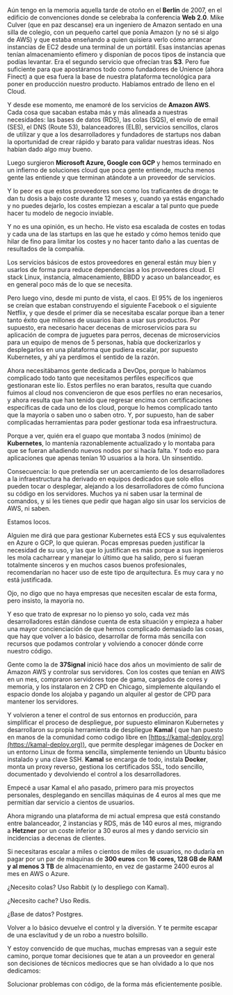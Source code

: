 Aún tengo en la memoria aquella tarde de otoño en el **Berlín** de 2007, en el edificio de convenciones donde se celebraba la conferencia **Web 2.0**. Mike Culver (que en paz descanse) era un ingeniero de Amazon sentado en una silla de colegio, con un pequeño cartel que ponía Amazon (y no sé si algo de AWS) y que estaba enseñando a quien quisiera verlo cómo arrancar instancias de EC2 desde una terminal de un portátil. Esas instancias apenas tenían almacenamiento efímero y disponían de pocos tipos de instancia que podías levantar. Era el segundo servicio que ofrecían tras **S3**. Pero fue suficiente para que apostáramos todo como fundadores de Unience (ahora Finect) a que esa fuera la base de nuestra plataforma tecnológica para poner en producción nuestro producto. Habíamos entrado de lleno en el Cloud.

Y desde ese momento, me enamoré de los servicios de **Amazon AWS**. Cada cosa que sacaban estaba más y más alineada a nuestras necesidades: las bases de datos (RDS), las colas (SQS), el envío de email (SES), el DNS (Route 53), balanceadores (ELB), servicios sencillos, claros de utilizar y que a los desarrolladores y fundadores de startups nos daban la oportunidad de crear rápido y barato para validar nuestras ideas. Nos habían dado algo muy bueno.

Luego surgieron **Microsoft Azure, Google con GCP** y hemos terminado en un infierno de soluciones cloud que poca gente entiende, mucha menos gente las entiende y que terminan atándote a un proveedor de servicios.

Y lo peor es que estos proveedores son como los traficantes de droga: te dan tu dosis a bajo coste durante 12 meses y, cuando ya estás enganchado y no puedes dejarlo, los costes empiezan a escalar a tal punto que puede hacer tu modelo de negocio inviable.

Y no es una opinión, es un hecho. He visto esa escalada de costes en todas y cada una de las startups en las que he estado y cómo hemos tenido que hilar de fino para limitar los costes y no hacer tanto daño a las cuentas de resultados de la compañía.

Los servicios básicos de estos proveedores en general están muy bien y usarlos de forma pura reduce dependencias a los proveedores cloud. El stack Linux, instancia, almacenamiento, BBDD y acaso un balanceador, es en general poco más de lo que se necesita.

Pero luego vino, desde mi punto de vista, el caos. El 95% de los ingenieros se creían que estaban construyendo el siguiente Facebook o el siguiente Netflix, y que desde el primer día se necesitaba escalar porque iban a tener tanto éxito que millones de usuarios iban a usar sus productos. Por supuesto, era necesario hacer decenas de microservicios para su aplicación de compra de juguetes para perros, decenas de microservicios para un equipo de menos de 5 personas, había que dockerizarlos y desplegarlos en una plataforma que pudiera escalar, por supuesto Kubernetes, y ahí ya perdimos el sentido de la razón.

Ahora necesitábamos gente dedicada a DevOps, porque lo habíamos complicado todo tanto que necesitamos perfiles específicos que gestionaran este lío. Estos perfiles no eran baratos, resulta que cuando fuimos al cloud nos convencieron de que esos perfiles no eran necesarios, y ahora resulta que han tenido que regresar encima con certificaciones específicas de cada uno de los cloud, porque lo hemos complicado tanto que la mayoría o saben uno o saben otro. Y, por supuesto, han de saber complicadas herramientas para poder gestionar toda esa infraestructura.

Porque a ver, quién era el guapo que montaba 3 nodos (mínimo) de **Kubernetes**, lo mantenía razonablemente actualizado y lo montaba para que se fueran añadiendo nuevos nodos por si hacía falta. Y todo eso para aplicaciones que apenas tenían 10 usuarios a la hora. Un sinsentido.

Consecuencia: lo que pretendía ser un acercamiento de los desarrolladores a la infraestructura ha derivado en equipos dedicados que solo ellos pueden tocar o desplegar, alejando a los desarrolladores de cómo funciona su código en los servidores. Muchos ya ni saben usar la terminal de comandos, y si les tienes que pedir que hagan algo sin usar los servicios de AWS, ni saben.

Estamos locos.

Alguien me dirá que para gestionar Kubernetes está ECS y sus equivalentes en Azure o GCP, lo que quieran. Pocas empresas pueden justificar la necesidad de su uso, y las que lo justifican es más porque a sus ingenieros les mola cacharrear y manejar lo último que ha salido, pero si fueran totalmente sinceros y en muchos casos buenos profesionales, recomendarían no hacer uso de este tipo de arquitectura. Es muy cara y no está justificada.

Ojo, no digo que no haya empresas que necesiten escalar de esta forma, pero insisto, la mayoría no.

Y eso que trato de expresar no lo pienso yo solo, cada vez más desarrolladores están dándose cuenta de esta situación y empieza a haber una mayor concienciación de que hemos complicado demasiado las cosas, que hay que volver a lo básico, desarrollar de forma más sencilla con recursos que podamos controlar y volviendo a conocer dónde corre nuestro código.

Gente como la de **37Signal** inició hace dos años un movimiento de salir de Amazon AWS y controlar sus servidores. Con los costes que tenían en AWS en un mes, compraron servidores tope de gama, cargados de cores y memoria, y los instalaron en 2 CPD en Chicago, simplemente alquilando el espacio donde los alojaba y pagando un alquiler al gestor de CPD para mantener los servidores.

Y volvieron a tener el control de sus entornos en producción, para simplificar el proceso de despliegue, por supuesto eliminaron Kubernetes y desarrollaron su propia herramienta de despliegue
**Kamal** ( que han puesto en manos de la comunidad como codigo libre en [https://kamal-deploy.org](https://kamal-deploy.org)), que permite desplegar imágenes de Docker en un entorno Linux de forma sencilla, simplemente teniendo un Ubuntu básico instalado y una clave SSH. **Kamal** se encarga de todo, instala **Docker**, monta un proxy reverso, gestiona los certificados SSL, todo sencillo, documentado y devolviendo el control a los desarrolladores.

Empecé a usar Kamal el año pasado, primero para mis proyectos personales, desplegando en sencillas máquinas de 4 euros al mes que me permitían dar servicio a cientos de usuarios.

Ahora migrando una plataforma de mi actual empresa que está constando entre balanceador, 2 instancias y RDS, más de 140 euros al mes, migrando a **Hetzner** por un coste inferior a 30 euros al mes y dando servicio sin incidencias a decenas de clientes.

Si necesitaras escalar a miles o cientos de miles de usuarios, no dudaría en pagar por un par de máquinas de **300 euros** con **16 cores, 128 GB de RAM y al menos 3 TB** de almacenamiento, en vez de gastarme 2400 euros al mes en AWS o Azure.

¿Necesito colas? Uso Rabbit (y lo despliego con Kamal).

¿Necesito cache? Uso Redis.

¿Base de datos? Postgres.

Volver a lo básico devuelve el control y la diversión. Y te permite escapar de una esclavitud y de un robo a nuestro bolsillo.

Y estoy convencido de que muchas, muchas empresas van a seguir este camino, porque tomar decisiones que te atan a un proveedor en general son decisiones de técnicos mediocres que se han olvidado a lo que nos dedicamos:

Solucionar problemas con código, de la forma más eficientemente posible.
